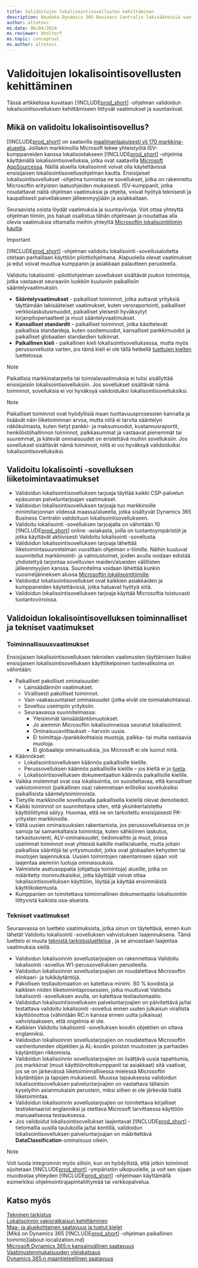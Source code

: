 ```yaml
---
title: Validoitujen lokalisointisovellusten kehittäminen
description: Noudata Dynamics 365 Business Centralin lakisääteisiä vaatimuksia validoituna lokalisointisovelluksena.
author: altotovi
ms.date: 06/04/2024
ms.reviewer: bholtorf
ms.topic: conceptual
ms.author: altotovi
---
```


# <a name="development-of-validated-localization-apps"></a>Validoitujen lokalisointisovellusten kehittäminen

Tässä artikkelissa kuvataan [!INCLUDE[prod_short](includes/prod_short.md)] -ohjelman validoidun lokalisointisovelluksen kehittämiseen liittyvät vaatimukset ja suuntaviivat.

## <a name="what-is-a-validated-localization-app"></a>Mikä on validoitu lokalisointisovellus?

[!INCLUDE[prod_short](includes/prod_short.md)] on saatavilla [maailmanlaajuisesti yli 170 markkina-alueella](/dynamics365/business-central/dev-itpro/compliance/apptest-countries-and-translations?toc=/dynamics365/business-central/toc.json). Joillakin markkinoilla Microsoft tekee yhteistyötä ISV-kumppaneiden kanssa lokalisoidakseen [!INCLUDE[prod_short](includes/prod_short.md)] -ohjelmia käyttämällä lokalisointisovelluksia, jotka ovat saatavilla [Microsoft AppSourcessa](https://go.microsoft.com/fwlink/?linkid=2081646). Näillä alueilla lokalisoinnit voivat olla käytettävissä ensisijaisen lokalisointisovellusohjelman kautta. Ensisijaiset lokalisointisovellukset -ohjelma tunnistaa ne sovellukset, jotka on rakennettu Microsoftin erityisten laatuohjeiden mukaisesti. ISV-kumppanit, jotka noudattavat näitä ohjelman vaatimuksia ja ohjeita, voivat hyötyä teknisesti ja kaupallisesti palvellakseen jälleenmyyjiään ja asiakkaitaan.  

Seuraavista osista löydät vaatimuksia ja suuntaviivoja. Voit ottaa yhteyttä ohjelman tiimiin, jos haluat osallistua tähän ohjelmaan ja noudattaa alla olevia vaatimuksia ottamalla meihin yhteyttä [Microsoftin lokalisointitiimin kautta](mailto:d365bcloc@microsoft.com).   

> [!IMPORTANT]
> [!INCLUDE[prod_short](includes/prod_short.md)] -ohjelman validoitu lokalisointi -sovellusaloitetta otetaan parhaillaan käyttöön pilottiohjelmana. Alapuolella olevat vaatimukset ja edut voivat muuttua kumppanin ja asiakkaan palautteen perusteella.  

Validoitu lokalisointi -pilottiohjelman sovellukset sisältävät joukon toimintoja, jotka vastaavat seuraaviin luokkiin kuuluviin paikallisiin sääntelyvaatimuksiin.  

- **Sääntelyvaatimukset** - paikalliset toiminnot, jotka auttavat yrityksiä täyttämään lakisääteiset vaatimukset, kuten veroraportointi, paikalliset verkkolaskutusmuodot, paikalliset yleisesti hyväksytyt kirjanpitoperiaatteet ja muut sääntelyvaatimukset.
- **Kansalliset standardit** – paikalliset toiminnot, jotka käsittelevät paikallisia standardeja, kuten osoitemuodot, kansalliset pankkimuodot ja paikalliset globaalien standardien tulkinnat.
- **Paikallinen kieli** - paikallinen kieli lokalisointisovelluksessa, mutta myös perussovellusta varten, jos tämä kieli ei ole tällä hetkellä [tuettujen kielten](/dynamics365/business-central/dev-itpro/compliance/apptest-countries-and-translations?toc=/dynamics365/business-central/toc.json) luettelossa.

> [!NOTE]
> Paikallisia markkinatarpeita tai toimialavaatimuksia ei tulisi sisällyttää ensisijaisiin lokalisointisovelluksiin. Jos sovellukset sisältävät nämä toiminnot, sovelluksia ei voi hyväksyä validoiduiksi lokalisointisovelluksiksi.

> [!NOTE]
> Paikalliset toiminnot ovat hyödyllisiä maan tuottavuusprosessien kannalta ja lisäävät näin liiketoiminnan arvoa, mutta niitä ei tarvita sääntelyn näkökulmasta, kuten tietyt pankki- ja maksumuodot, kustannusraportit, henkilöstöhallinnon toiminnot, palkkasummat ja vastaavat pienemmät tai suuremmat, ja kätevät ominaisuudet on eristettävä muihin sovelluksiin. Jos sovellukset sisältävät nämä toiminnot, niitä ei voi hyväksyä validoiduiksi lokalisointisovelluksiksi.   

## <a name="validated-localization-app-business-requirements"></a>Validoitu lokalisointi -sovelluksen liiketoimintavaatimukset

- Validoidun lokalisointisovelluksen tarjoaja täyttää kaikki CSP-palvelun epäsuoran palveluntarjoajan vaatimukset.  
- Validoidun lokalisointisovelluksen tarjoaja tuo markkinoille minimitarjonnan viidessä maassa/alueella, jotka sisältyvät Dynamics 365 Business Centralin validoituun lokalisointisovellukseen. 
- Validoitu lokalisointi -sovelluksen tarjoajalla on vähintään 10 [!INCLUDE[prod_short](includes/prod_short.md)] online -asiakasta, joilla on tuotantoympäristöt ja jotka käyttävät aktiivisesti Validoitu lokalisointi -sovellusta. 
- Validoidun lokalisointisovelluksen tarjoaja lähettää liiketoimintasuunnitelman vuosittain ohjelman v-tiimille. Näihin kuuluvat suunnitellut markkinointi- ja valmiustoimet, joiden avulla voidaan edistää yhdistettyä tarjontaa soveltuvien maiden/alueiden välillisten jälleenmyyjien kanssa. Suunnitelma voidaan lähettää kunkin vuosineljänneksen alussa [Microsoftin lokalisointitiimille](mailto:d365bcloc@microsoft.com).  
- Validoidut lokalisointisovellukset ovat kaikkien asiakkaiden ja kumppaneiden käytettävissä, jotka haluavat hyötyä siitä.     
- Validoidun lokalisointisovelluksen tarjoaja käyttää Microsoftia toistuvasti tuotantovirroissa.

## <a name="validated-localization-app-functional-and-technical-requirements"></a>Validoidun lokalisointisovelluksen toiminnalliset ja tekniset vaatimukset

### <a name="functionality-requirements"></a>Toiminnallisuusvaatimukset

Ensisijaisen lokalisointisovelluksen teknisten vaatimusten täyttämisen lisäksi ensisijaisen lokalisointisovelluksen käyttökelpoinen tuotevalikoima on vähintään:  

- Paikalliset pakolliset ominaisuudet:   
  - Lainsäädännön vaatimukset.   
  - Virallisesti pakolliset toiminnot. 
  - Vain vaakasuuntaiset ominaisuudet (jotka eivät ole toimialakohtaisia).  
  - Soveltuu useimpiin yrityksiin.  
  - Seuraavassa suunnitelmassa:   
    - Yleisimmät lainsäädäntömuutokset. 
    - Jo aiemmin Microsoftin lokalisoinneissa seuratut lokalisoinnit. 
    - Ominaisuusviittaukset – harvoin uusia.  
    - Ei toimittaja-/pankkikohtaisia muotoja, palkka- tai muita vastaavia muotoja. 
    - Ei globaaleja ominaisuuksia, jos Microsoft ei ole luonut niitä. 
- Käännökset: 
  - Lokalisointisovelluksen käännös paikallisille kielille. 
  - Perussovelluksen käännös paikallisille kielille – jos kieltä ei jo [tueta](/dynamics365/business-central/dev-itpro/compliance/apptest-countries-and-translations?toc=/dynamics365/business-central/toc.json).  
  - Lokalisointisovelluksen dokumentaation käännös paikallisille kielille. 
- Vaikka molemmat ovat osa lokalisointia, on suositeltavaa, että kansalliset vakiotoiminnot (paikallinen osa) rakennetaan erillisiksi sovelluksiksi paikallisista sääntelytoiminnoista. 
- Tietyille markkinoille soveltuvalla paikallisella kielellä olevat demotiedot.   
- Kaikki toiminnot on suunniteltava siten, että yksinkertaistettu käyttöliittymä säilyy. Huomaa, että ne on tarkoitettu ensisijaisesti PK-yritysten markkinoille.  
- Vältä uusien ominaisuuksien rakentamista, jos perussovelluksessa on jo samoja tai samankaltaisia toimintoja, kuten sähköinen laskutus, tarkastusvienti, ALV-ominaisuudet, tiedonvaihto ja muut, joissa useimmat toiminnot ovat yhteisiä kaikille maille/alueille, mutta joitain paikallisia sääntöjä tai yritysmuodot, jotka ovat globaalien kehysten tai muotojen laajennuksia. Uusien toimintojen rakentamisen sijaan voit laajentaa aiemmin luotuja ominaisuuksia.  
- Valmistele asetusoppaita (ohjattuja toimintoja) alueille, jotka on määritetty monimutkaisiksi, jotta käyttäjät voivat ottaa lokalisointisovelluksen käyttöön, löytää ja käyttää ensimmäistä käyttökokemusta.  
- Kumppanien on toimitettava toiminnallinen dokumentaatio lokalisointiin liittyvistä kaikista osa-alueista.  

### <a name="technical-requirements"></a>Tekniset vaatimukset

Seuraavassa on luettelo vaatimuksista, jotka sinun on täytettävä, ennen kuin lähetät Validoitu lokalisointi -sovelluksen vahvistuksen laajennuksena. Tämä luettelo ei muuta [teknistä tarkistusluetteloa](/dynamics365/business-central/dev-itpro/developer/devenv-checklist-submission) , ja se ainoastaan laajentaa vaatimuksia siellä.  

- Validoidun lokalisoinnin sovellustarjoajien on rakennettava Validoitu lokalisointi -sovellus W1-perussovelluksen perusteella.  
- Validoidun lokalisoinnin sovellustarjoajien on noudatettava Microsoftin elinkaari- ja tukikäytäntöjä.   
- Pakollisen testiautomaation on katettava minimi. 80 % koodista ja kaikkien niiden liiketoimintaprosessien, jotka muuttuvat Validoitu lokalisointi -sovelluksen avulla, on katettava testiautomaatio.  
- Validoidun lokalisointisovelluksen palveluntarjoajien on päivitettävä ja/tai testattava validoitu lokalisointi -sovellus ennen uuden julkaisun virallista käyttöönottoa (vähintään RC:n kanssa ennen uutta julkaisua) vahvistaakseen, että ongelmia ei ole. 
- Kaikkien Validoitu lokalisointi -sovelluksen koodin objektien on oltava englanniksi.   
- Validoidun lokalisoinnin sovellustarjoajien on noudatettava Microsoftin vanhentuneiden objektien ja AL-koodin poiston muutosten ja parhaiden käytäntöjen rikkomista.  
- Validoidun lokalisoinnin sovellustarjoajien on lisättävä uusia tapahtumia, jos markkinat (muut käyttöönottokumppanit tai asiakkaat) sitä vaativat, jos se on järkevässä liiketoiminnallisessa mielessä Microsoftin käytäntöjen ja tapojen mukaisesti. Muussa tapauksessa validoidun lokalisointisovelluksen palveluntarjoajien on vastattava tällaisiin kyselyihin asianmukaisin perustein, miksi siihen ei ole järkevää lisätä liiketoimintaa. 
- Validoidun lokalisoinnin sovellustarjoajien on toimitettava kirjalliset testiskenaariot englanniksi ja otettava Microsoft tarvittaessa käyttöön manuaalisessa testauksessa.  
- Jos validoidut lokalisointisovellukset laajentavat [!INCLUDE[prod_short](includes/prod_short.md)] -tietomallia uusilla taulukoilla ja/tai kentillä, validoidun lokalisointisovelluksen palveluntarjoajan on määritettävä **DataClassification**-ominaisuus oikein.

> [!NOTE]  
> Voit luoda integroinnin myös silloin, kun on hyödyllistä, että jotkin toiminnot sijoitetaan [!INCLUDE[prod_short](includes/prod_short.md)] -ympäristön ulkopuolelle, ja voit sen sijaan muodostaa yhteyden [!INCLUDE[prod_short](includes/prod_short.md)] -ohjelmaan käyttämällä esimerkiksi ohjelmointirajapintaliittymää tai verkkopalvelua.

## <a name="see-also"></a>Katso myös

[Tekninen tarkistus](/dynamics365/business-central/dev-itpro/developer/devenv-checklist-submission)  
[Lokalisoinnin vakioratkaisun kehittäminen](/dynamics365/business-central/dev-itpro/developer/readiness/readiness-develop-localization)  
[Maa- ja aluekohtainen saatavuus ja tuetut kielet](/dynamics365/business-central/dev-itpro/compliance/apptest-countries-and-translations)  
[Mikä on Dynamics 365 [!INCLUDE[prod_short](includes/prod_short.md)] -ohjelman paikallinen toiminto](about-localization.md)  
[Microsoft Dynamics 365:n kansainvälinen saatavuus](/dynamics365/get-started/availability)  
[Vaatimustenmukaisuuden yleiskatsaus](compliance/compliance-overview.md)  
[Dynamics 365:n maantieteellinen saatavuus](https://dynamics.microsoft.com/en-us/availability-reports/georeport/)  
